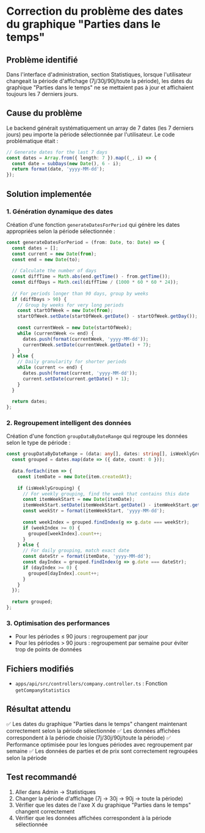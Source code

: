# Correction du problème des dates du graphique "Parties dans le temps"

## Problème identifié
Dans l'interface d'administration, section Statistiques, lorsque l'utilisateur changeait la période d'affichage (7j/30j/90j/toute la période), les dates du graphique "Parties dans le temps" ne se mettaient pas à jour et affichaient toujours les 7 derniers jours.

## Cause du problème
Le backend générait systématiquement un array de 7 dates (les 7 derniers jours) peu importe la période sélectionnée par l'utilisateur. Le code problématique était :

```typescript
// Generate dates for the last 7 days
const dates = Array.from({ length: 7 }).map((_, i) => {
  const date = subDays(new Date(), 6 - i);
  return format(date, 'yyyy-MM-dd');
});
```

## Solution implementée

### 1. Génération dynamique des dates
Création d'une fonction `generateDatesForPeriod` qui génère les dates appropriées selon la période sélectionnée :

```typescript
const generateDatesForPeriod = (from: Date, to: Date) => {
  const dates = [];
  const current = new Date(from);
  const end = new Date(to);
  
  // Calculate the number of days
  const diffTime = Math.abs(end.getTime() - from.getTime());
  const diffDays = Math.ceil(diffTime / (1000 * 60 * 60 * 24));
  
  // For periods longer than 90 days, group by weeks
  if (diffDays > 90) {
    // Group by weeks for very long periods
    const startOfWeek = new Date(from);
    startOfWeek.setDate(startOfWeek.getDate() - startOfWeek.getDay());
    
    const currentWeek = new Date(startOfWeek);
    while (currentWeek <= end) {
      dates.push(format(currentWeek, 'yyyy-MM-dd'));
      currentWeek.setDate(currentWeek.getDate() + 7);
    }
  } else {
    // Daily granularity for shorter periods
    while (current <= end) {
      dates.push(format(current, 'yyyy-MM-dd'));
      current.setDate(current.getDate() + 1);
    }
  }
  
  return dates;
};
```

### 2. Regroupement intelligent des données
Création d'une fonction `groupDataByDateRange` qui regroupe les données selon le type de période :

```typescript
const groupDataByDateRange = (data: any[], dates: string[], isWeeklyGrouping: boolean) => {
  const grouped = dates.map(date => ({ date, count: 0 }));
  
  data.forEach(item => {
    const itemDate = new Date(item.createdAt);
    
    if (isWeeklyGrouping) {
      // For weekly grouping, find the week that contains this date
      const itemWeekStart = new Date(itemDate);
      itemWeekStart.setDate(itemWeekStart.getDate() - itemWeekStart.getDay());
      const weekStr = format(itemWeekStart, 'yyyy-MM-dd');
      
      const weekIndex = grouped.findIndex(g => g.date === weekStr);
      if (weekIndex >= 0) {
        grouped[weekIndex].count++;
      }
    } else {
      // For daily grouping, match exact date
      const dateStr = format(itemDate, 'yyyy-MM-dd');
      const dayIndex = grouped.findIndex(g => g.date === dateStr);
      if (dayIndex >= 0) {
        grouped[dayIndex].count++;
      }
    }
  });
  
  return grouped;
};
```

### 3. Optimisation des performances
- Pour les périodes ≤ 90 jours : regroupement par jour
- Pour les périodes > 90 jours : regroupement par semaine pour éviter trop de points de données

## Fichiers modifiés
- `apps/api/src/controllers/company.controller.ts` : Fonction `getCompanyStatistics`

## Résultat attendu
✅ Les dates du graphique "Parties dans le temps" changent maintenant correctement selon la période sélectionnée
✅ Les données affichées correspondent à la période choisie (7j/30j/90j/toute la période)
✅ Performance optimisée pour les longues périodes avec regroupement par semaine
✅ Les données de parties et de prix sont correctement regroupées selon la période

## Test recommandé
1. Aller dans Admin → Statistiques
2. Changer la période d'affichage (7j → 30j → 90j → toute la période)
3. Vérifier que les dates de l'axe X du graphique "Parties dans le temps" changent correctement
4. Vérifier que les données affichées correspondent à la période sélectionnée